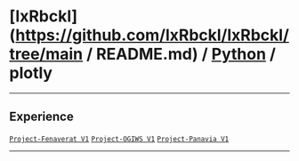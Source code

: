 # [lxRbckl](https://github.com/lxRbckl/lxRbckl/tree/main / README.md) / [Python](https://github.com/lxRbckl/lxRbckl/tree/main/Python) / plotly

---

## Experience
[`Project-Fenaverat V1`](https://github.com/lxRbckl/Project-Fenaverat/blob/V1/README.md) [`Project-OGIWS V1`](https://github.com/lxRbckl/Project-OGIWS/blob/V1/README.md) [`Project-Panavia V1`](https://github.com/lxRbckl/Project-Panavia/blob/V1/README.md)

---
